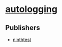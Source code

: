 # [autologging](https://pypi.org/project/autologging)



## Publishers
- [ninthtest](https://pypi.org/user/ninthtest)

